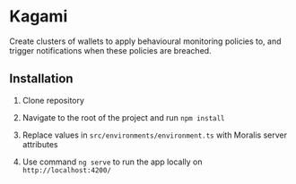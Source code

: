 # Kagami

Create clusters of wallets to apply behavioural monitoring policies to, and trigger notifications when these policies are breached.

## Installation

1. Clone repository

2. Navigate to the root of the project and run `npm install`

3. Replace values in `src/environments/environment.ts` with Moralis server attributes

4. Use command `ng serve` to run the app locally on `http://localhost:4200/`